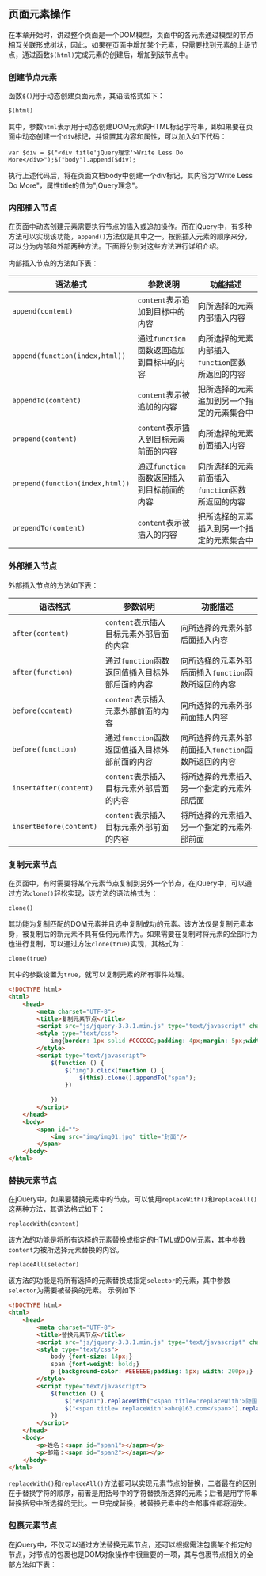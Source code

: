 ## 页面元素操作

在本章开始时，讲过整个页面是一个DOM模型，页面中的各元素通过模型的节点相互关联形成树状，因此，如果在页面中增加某个元素，只需要找到元素的上级节点，通过函数`$(html)`完成元素的创建后，增加到该节点中。


### 创建节点元素

函数`$()`用于动态创建页面元素，其语法格式如下：
```jquery
$(html)
```
其中，参数`html`表示用于动态创建DOM元素的HTML标记字符串，即如果要在页面中动态创建一个`div`标记，并设置其内容和属性，可以加入如下代码：
```jquery
var $div = $("<div title'jQuery理念'>Write Less Do More</div>");$("body").append($div);
```
执行上述代码后，将在页面文档body中创建一个div标记，其内容为"Write Less Do More"，属性title的值为"jQuery理念"。


### 内部插入节点

在页面中动态创建元素需要执行节点的插入或追加操作。而在jQuery中，有多种方法可以实现该功能，`append()`方法仅是其中之一。按照插入元素的顺序来分，可以分为内部和外部两种方法。下面将分别对这些方法进行详细介绍。

内部插入节点的方法如下表：

|语法格式|参数说明|功能描述|
|---|---|---|
|`append(content)`|`content`表示追加到目标中的内容|向所选择的元素内部插入内容|
|`append(function(index,html))`|通过`function`函数返回追加到目标中的内容|向所选择的元素内部插入`function`函数所返回的内容|
|`appendTo(content)`|`content`表示被追加的内容|把所选择的元素追加到另一个指定的元素集合中|
|`prepend(content)`|`content`表示插入到目标元素前面的内容|向所选择的元素前面插入内容|
|`prepend(function(index,html))`|通过`function`函数返回插入到目标前面的内容|向所选择的元素前面插入`function`函数所返回的内容|
|`prependTo(content)`|`content`表示被插入的内容|把所选择的元素插入到另一个指定的元素集合中|

### 外部插入节点

外部插入节点的方法如下表：

|语法格式|参数说明|功能描述|
|---|---|---|
|`after(content)`|`content`表示插入目标元素外部后面的内容|向所选择的元素外部后面插入内容|
|`after(function)`|通过`function`函数返回值插入目标外部后面的内容|向所选择的元素外部后面插入`function`函数所返回的内容|
|`before(content)`|`content`表示插入元素外部前面的内容|向所选择的元素外部前面插入内容|
|`before(function)`|通过`function`函数返回值插入目标外部前面的内容|向所选择的元素外部前面插入`function`函数所返回的内容|
|`insertAfter(content)`|`content`表示插入目标元素外部后面的内容|将所选择的元素插入另一个指定的元素外部后面|
|`insertBefore(content)`|`content`表示插入目标元素外部前面的内容|将所选择的元素插入另一个指定的元素外部前面|


### 复制元素节点

在页面中，有时需要将某个元素节点复制到另外一个节点，在jQuery中，可以通过方法`clone()`轻松实现，该方法的语法格式为：
```jquery
clone()
```
其功能为复制匹配的DOM元素并且选中复制成功的元素。该方法仅是复制元素本身，被复制后的新元素不具有任何元素作为。如果需要在复制时将元素的全部行为也进行复制，可以通过方法`clone(true)`实现，其格式为：
```jquery
clone(true)
```
其中的参数设置为`true`，就可以复制元素的所有事件处理。
```html
<!DOCTYPE html>
<html>
	<head>
		<meta charset="UTF-8">
		<title>复制元素节点</title>
		<script src="js/jquery-3.3.1.min.js" type="text/javascript" charset="utf-8"></script>
		<style type="text/css">
			img{border: 1px solid #CCCCCC;padding: 4px;margin: 5px;width: 500px;height: 500px;}
		</style>
		<script type="text/javascript">
			$(function () {
				$("img").click(function () {
					$(this).clone().appendTo("span");
				})
				
			})
		</script>
	</head>
	<body>
		<span id="">
			<img src="img/img01.jpg" title="封面"/>
		</span>
	</body>
</html>
```

### 替换元素节点

在jQuery中，如果要替换元素中的节点，可以使用`replaceWith()`和`replaceAll()`这两种方法，其语法格式如下：
```jquery
replaceWith(content)
```
该方法的功能是将所有选择的元素替换成指定的HTML或DOM元素，其中参数`content`为被所选择元素替换的内容。
```jquery
replaceAll(selector)
```
该方法的功能是将所有选择的元素替换成指定`selector`的元素，其中参数`selector`为需要被替换的元素。
示例如下：
```html
<!DOCTYPE html>
<html>
	<head>
		<meta charset="UTF-8">
		<title>替换元素节点</title>
		<script src="js/jquery-3.3.1.min.js" type="text/javascript" charset="utf-8"></script>
		<style type="text/css">
			body {font-size: 14px;}
			span {font-weight: bold;}
			p {background-color: #EEEEEE;padding: 5px; width: 200px;}
		</style>
		<script type="text/javascript">
			$(function () {
				$("#span1").replaceWith("<span title='replaceWith'>隐国蓉</span>");
				$("<span title='replaceWith'>abc@163.com</span>").replaceAll("#span2");
			})
		</script>
	</head>
	<body>
		<p>姓名：<sapn id="span1"></sapn></p>
		<p>邮箱：<sapn id="span2"></sapn></p>
	</body>
</html>
```
`replaceWith()`和`replaceAll()`方法都可以实现元素节点的替换，二者最在的区别在于替换字符的顺序，前者是用括号中的字符替换所选择的元素；后者是用字符串替换括号中所选择的无比。一旦完成替换，被替换元素中的全部事件都将消失。


### 包裹元素节点

在jQuery中，不仅可以通过方法替换元素节点，还可以根据需注包裹某个指定的节点，对节点的包裹也是DOM对象操作中很重要的一项，其与包裹节点相关的全部方法如下表：



